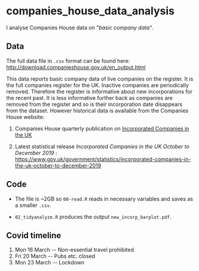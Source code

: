 # companies_house_data_analysis
I analyse Companies House data on _"basic company data"_.


## Data
The full data file in `.csv` format can be found here: http://download.companieshouse.gov.uk/en_output.html

This data reports basic company data of live companies on the register. It is the full companies register for the UK. Inactive companies are periodically removed. Therefore the register is informative about new incorporations for the recent past. It is less informative further back as companies are removed from the register and so is their incorporation date disappears from the dataset. However historical data is available from the Companies House website:

  1. Companies House quarterly publication on [Incorporated Companies in the UK](https://www.gov.uk/search/research-and-statistics?content_store_document_type=published_statistics&keywords=Incorporated&organisations%5B%5D=companies-house&public_timestamp%5Bfrom%5D=&public_timestamp%5Bto%5D=)
  
  
  2. Latest statistical release _Incorporated Companies in the UK October to December 2019_ :
  https://www.gov.uk/government/statistics/incorporated-companies-in-the-uk-october-to-december-2019

## Code

* The file is ~2GB so `00-read.R` reads in necessary variables and saves as a smaller `.csv`.

* `02_tidyanalyze.R` produces the output `new_incorp_barplot.pdf`.

## Covid timeline
1. Mon 16 March -- Non-essential travel prohibited
2. Fri 20 March -- Pubs etc. closed
3. Mon 23 March -- Lockdown

